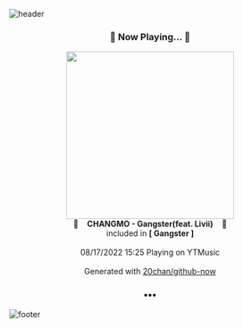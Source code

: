![header](https://capsule-render.vercel.app/api?type=wave&height=170&section=header&text=Hi.%20I'm%20SHIFT&fontColor=090707&fontAlignX=45&fontAlignY=65&fontSize=100)

<h3 align="center">🎵 Now Playing... 🎵</h3>
<p align="center">
  <a href="https://music.youtube.com/watch?v=vD8IoJ-4c7A">
    <img width="300" src="https://lh3.googleusercontent.com/MlCzIaJwKhWHUwD7yr9ejR7NjwCgF630cTPn1_q4z-0gFVbTqbLjWJ_DSMxBma8EpQGp-1amNI2o6Is">
  </a>
  <br>
  🎵&nbsp&nbsp&nbsp <b>CHANGMO - Gangster(feat. Livii)</b> &nbsp&nbsp&nbsp🎵
  <br>
  included in <b>[ Gangster ]</b>
  
  <br />
  <br />
  08/17/2022 15:25 Playing on YTMusic
  <br />
  <br />
  Generated with <a href="https://github.com/20chan/github-now">20chan/github-now</a>
</p>

<h3 align="center">•••</h3>

![footer](https://capsule-render.vercel.app/api?type=wave&height=150&section=footer)
